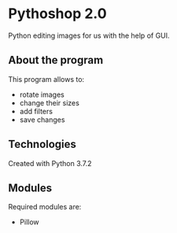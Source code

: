 # Pythoshop 2.0
Python editing images for us with the help of GUI.

## About the program
This program allows to:
* rotate images
* change their sizes
* add filters
* save changes

## Technologies
Created with Python 3.7.2

## Modules
Required modules are:
* Pillow


